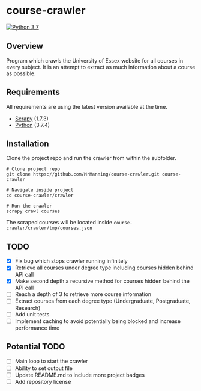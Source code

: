 # course-crawler
[![Python 3.7](https://img.shields.io/badge/python-3.7-blue.svg)](https://www.python.org/downloads/release/python-374/)


## Overview
Program which crawls the University of Essex website for all courses in every subject. It is an attempt to extract as much information about a course as possible.

## Requirements
All requirements are using the latest version available at the time.

- [Scrapy] (1.7.3)
- [Python] (3.7.4)


## Installation
Clone the project repo and run the crawler from within the subfolder.

```console
# Clone project repo
git clone https://github.com/MrManning/course-crawler.git course-crawler

# Navigate inside project
cd course-crawler/crawler

# Run the crawler
scrapy crawl courses
```


The scraped courses will be located inside `course-crawler/crawler/tmp/courses.json`


## TODO
- [X] Fix bug which stops crawler running infinitely
- [X] Retrieve all courses under degree type including courses hidden behind API call
- [X] Make second depth a recursive method for courses hidden behind the API call
- [ ] Reach a depth of 3 to retrieve more course information
- [ ] Extract courses from each degree type (Undergraduate, Postgraduate, Research)
- [ ] Add unit tests
- [ ] Implement caching to avoid potentially being blocked and increase performance time

## Potential TODO
- [ ] Main loop to start the crawler
- [ ] Ability to set output file
- [ ] Update README.md to include more project badges
- [ ] Add repository license

[Scrapy]: https://github.com/scrapy/scrapy
[Python]: https://www.python.org/
